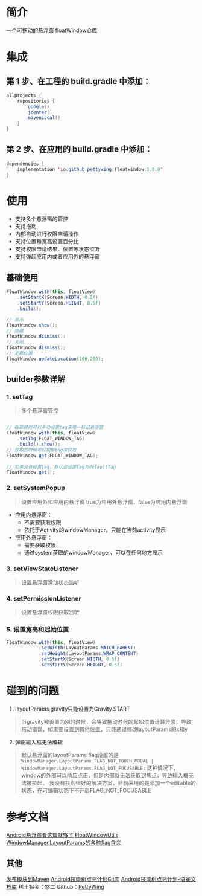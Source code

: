 # 简介
一个可拖动的悬浮窗
[floatWindow仓库](https://github.com/PettyWing/androidUI)
# 集成
## 第 1 步、在工程的 build.gradle 中添加：
```java
allprojects {
    repositories {
        google()
        jcenter()
        mavenLocal()
    }
}
```
## 第 2 步、在应用的 build.gradle 中添加：
```java
dependencies {
    implementation 'io.github.pettywing:floatwindow:1.0.0'
}
```
# 使用

- 支持多个悬浮窗的管控
- 支持拖动
- 内部自动进行权限申请操作
- 支持位置和宽高设置百分比
- 支持权限申请结果、位置等状态监听
- 支持弹起应用内或者应用外的悬浮窗
## 基础使用
```java
FloatWindow.with(this, floatView)
    .setStartX(Screen.WIDTH, 0.5f)
    .setStartY(Screen.HEIGHT, 0.5f)
    .build();

// 显示
floatWindow.show();
// 隐藏
floatWindow.dismiss();
// 关闭
floatWindow.dismiss();
// 更新位置
floatWindow.updateLocation(100,200);
```
## builder参数详解
### 1. setTag 
> 多个悬浮窗管控

```java

// 在新建时可以手动设置tag来唯一标记悬浮窗
FloatWindow.with(this, floatView)
    .setTag(FLOAT_WINDOW_TAG)
    .build().show();  
// 获取的时候可以根据tag来获取
FloatWindow.get(FLOAT_WINDOW_TAG);
    
// 如果没有设置tag，默认会设置tag为defaultTag
FloatWindow.get();
```
### 2. setSystemPopup
> 设置应用外和应用内悬浮窗   true为应用外悬浮窗，false为应用内悬浮窗

- 应用内悬浮窗：
   - 不需要获取权限
   - 依托于Activity的windowManager，只能在当前activity显示
- 应用外悬浮窗：
   - 需要获取权限
   - 通过system获取的windowManager，可以在任何地方显示
### 3. setViewStateListener
> 设置悬浮窗滑动状态监听

### 4. setPermissionListener
> 设置悬浮窗权限获取监听

### 5. 设置宽高和起始位置
```java
FloatWindow.with(this, floatView)
            .setWidth(LayoutParams.MATCH_PARENT)
            .setHeight(LayoutParams.WRAP_CONTENT)
            .setStartX(Screen.WIDTH, 0.5f)
            .setStartY(Screen.HEIGHT, 0.5f)
```


# 碰到的问题

1. layoutParams.gravity只能设置为Gravity.START
> 当gravity被设置为别的时候，会导致拖动时候的起始位置计算异常，导致拖动错误，如果要设置到其他位置，只能通过修改layoutParams的x和y



2. 弹窗输入框无法编辑
> 默认悬浮窗的layoutParams flag设置的是`WindowManager.LayoutParams.FLAG_NOT_TOUCH_MODAL
    | WindowManager.LayoutParams.FLAG_NOT_FOCUSABLE;`
> 这种情况下，window的外部可以响应点击，但是内部就无法获取到焦点，导致输入框无法被拉起。
> 我没有找到很好的解决方案，目前采用的是添加一个editable的状态，在可编辑状态下不开启FLAG_NOT_FOCUSABLE



# 参考文档
[Android悬浮窗看这篇就够了](https://juejin.cn/post/6951608145537925128#heading-6)
[FloatWindowUtils](https://github.com/realskyrin/FloatWindowUtils)
[WindowManager.LayoutParams的各种flag含义](https://www.jianshu.com/p/b2580adcfcd2)
## 其他
[发布模块到Maven](https://www.yuque.com/youer-ycy0r/xx8eue/yx8iwm)
[Android技能树点亮计划Git库](https://github.com/PettyWing/AndroidSkillTree)
[Android技能树点亮计划-语雀文档库](https://www.yuque.com/youer-ycy0r/xx8eue/tx33l9)
稀土掘金：悠二
Github：[PettyWing](https://github.com/PettyWing)
